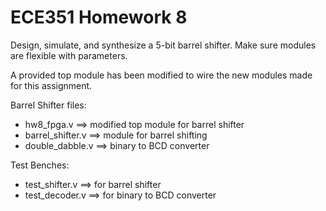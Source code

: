 # ECE351 Homework 8

Design, simulate, and synthesize a 5-bit barrel shifter.
Make sure modules are flexible with parameters.

A provided top module has been modified to wire the new 
modules made for this assignment.

Barrel Shifter files:
- hw8_fpga.v       ==> modified top module for barrel shifter
- barrel_shifter.v ==> module for barrel shifting
- double_dabble.v  ==> binary to BCD converter

Test Benches:
- test_shifter.v   ==> for barrel shifter
- test_decoder.v   ==> for binary to BCD converter
